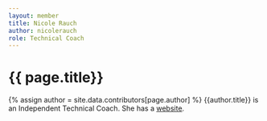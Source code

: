 ```yaml
---
layout: member
title: Nicole Rauch
author: nicolerauch
role: Technical Coach
---
```


# {{ page.title}}
{% assign author = site.data.contributors[page.author] %}
{{author.title}} is an Independent Technical Coach. She has a [website]({{author.url}}).

